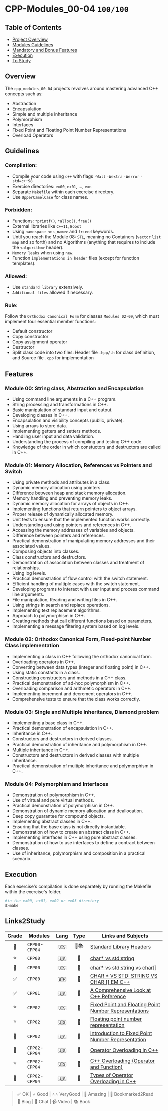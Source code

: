 # CPP-Modules_00-04 `100/100`

## Table of Contents
- [Project Overview](#overview)
- [Modules Guidelines](#guidelines)
- [Mandatory and Bonus Features](#features)
- [Execution](#execution)
- [To Study](#Links2Study)


## Overview
The `cpp_modules_00-04` projects revolves around mastering advanced C++ concepts such as:
- Abstraction
- Encapsulation
- Simple and multiple inheritance
- Polymorphism
- Interfaces
- Fixed Point and Floating Point Number Representations
- Overload Operators

## Guidelines

### Compilation:

- Compile your code using `c++` with flags `-Wall` `-Wextra` `-Werror` `-std=c++98`
- Exercise directories: `ex00`, `ex01`, ..., `exn`
- Separate `Makefile` within each exercise directory.
- Use `UpperCamelCase` for class names.

### Forbidden:

- Functions: `*printf()`, `*alloc()`, `free()`
- External libraries like `C++11`, `Boost`
- Using `namespace <ns_name>` and `friend` keywords.
- Until you reach the Module 08: `STL`, meaning no Containers (`vector` `list` `map` and so forth) and no Algorithms (anything that requires to include the `<algorithm>` header).
- `Memory leaks` when using `new`.
- Function `implementations in header` files (except for function templates).

### Allowed:

- Use `standard library` extensively.
- `Additional files` allowed if necessary.

### Rule:
Follow the `Orthodox Canonical Form` for classes `Modules 02-09`, which must implement four essential member functions:
- Default constructor
- Copy constructor
- Copy assignment operator
- Destructor
- Split class code into two files: Header file `.hpp/.h` for class definition, and Source file `.cpp` for implementation

## Features

### Module 00: String class, Abstraction and Encapsulation

- Using command line arguments in a C++ program.
- String processing and transformations in C++.
- Basic manipulation of standard input and output.
- Developing classes in C++.
- Encapsulation and visibility concepts (public, private).
- Using arrays to store data.
- Implementing getters and setters methods.
- Handling user input and data validation.
- Understanding the process of compiling and testing C++ code.
- Knowledge of the order in which constuctors and destructors are called in C++.
  
### Module 01: Memory Allocation, References vs Pointers and Switch  

- Using private methods and attributes in a class.
- Dynamic memory allocation using pointers.
- Difference between heap and stack memory allocation.
- Memory handling and preventing memory leaks.
- Dynamic memory allocation for arrays of objects in C++.
- Implementing functions that return pointers to object arrays.
- Proper release of dynamically allocated memory.
- Unit tests to ensure that the implemented function works correctly.
- Understanding and using pointers and references in C++.
- Accessing the memory addresses of variables and objects.
- Difference between pointers and references.
- Practical demonstration of manipulating memory addresses and their associated values.
- Composing objects into classes.
- Class constructors and destructors.
- Demonstration of association between classes and treatment of relationships.
- Using log levels.
- Practical demonstration of flow control with the switch statement.
- Efficient handling of multiple cases with the switch statement.
- Developing programs to interact with user input and process command line arguments.
- File manipulation, Reading and writing files in C++.
- Using strings in search and replace operations.
- Implementing text replacement algorithms.
- Approach to polymorphism in C++.
- Creating methods that call different functions based on parameters.
- Implementing a message filtering system based on log levels.
  
### Module 02: Orthodox Canonical Form, Fixed-point Number Class implementation

- Implementing a class in C++ following the orthodox canonical form.
- Overloading operators in C++.
- Converting between data types (integer and floating point) in C++.
- Using static constants in a class.
- Constructing constructors and methods in a C++ class.
- Practical demonstration of ad-hoc polymorphism in C++.
- Overloading comparison and arithmetic operators in C++.
- Implementing increment and decrement operators in C++.
- Comprehensive tests to ensure that the class works correctly.


### Module 03: Single and Multiple Inheritance, Diamond problem
- Implementing a base class in C++.
- Practical demonstration of encapsulation in C++.
- Inheritance in C++.
- Constructors and destructors in derived classes.
- Practical demonstration of inheritance and polymorphism in C++.
- Multiple inheritance in C++.
- Constructors and destructors in derived classes with multiple inheritance.
- Practical demonstration of multiple inheritance and polymorphism in C++.
  
### Module 04: Polymorphism and Interfaces

- Demonstration of polymorphism in C++.
- Use of virtual and pure virtual methods.
- Practical demonstration of polymorphism in C++.
- Demonstration of dynamic memory allocation and deallocation.
- Deep copy guarantee for compound objects.
- Implementing abstract classes in C++.
- Ensuring that the base class is not directly instantiable.
- Demonstration of how to create an abstract class in C++.
- Implementing interfaces in C++ using pure abstract classes.
- Demonstration of how to use interfaces to define a contract between classes.
- Use of inheritance, polymorphism and composition in a practical scenario.

## Execution
Each exercise's compilation is done separately by running the Makefile within the exercise's folder.  
```bash
#in the ex00, ex01, ex02 or ex03 directory
$>make
```

## Links2Study

| Grade |Modules|Lang | Type| Links and Subjects |
|:---------:|-------|:---:|:---:|--------------------|
|🤩|`CPP00`-`CPP04` | 🇺🇸 | 📄📚|[Standard Library Headers](https://en.cppreference.com/w/cpp/header)|  
|⭐|`CPP00`         | 🇺🇸 | 💭 | [char* vs std:string](https://stackoverflow.com/questions/15738095/what-is-the-exact-technical-difference-between-const-char-and-const-string)|  
|🤩|`CPP00`         | 🇺🇸 | 📄 |[char* vs std:string vs char[]](https://www.geeksforgeeks.org/char-vs-stdstring-vs-char-c/)|  
|✅|`CPP00`         | 🇧🇷 | 📄 |[CHAR * VS STD: STRING VS CHAR [] EM C++](https://acervolima.com/char-vs-std-string-vs-char-em-c/)|  
|✅|`CPP01`         | 🇺🇸 | 📄 |[A Comprehensive Look at C++ Reference](https://www.simplilearn.com/tutorials/cpp-tutorial/cpp-reference)|  
|⭐|`CPP02`         | 🇺🇸 | 📄 |[Fixed Point and Floating Point Number Representations](https://www.tutorialspoint.com/fixed-point-and-floating-point-number-representations)|  
|⭐|`CPP02`         | 🇺🇸 | 📄 |[Floating point number representation](https://www.cprogramming.com/tutorial/floating_point/understanding_floating_point_representation.html)|  
|🤩|`CPP02`         | 🇺🇸 | 📄 |[Introduction to Fixed Point Number Representation](https://inst.eecs.berkeley.edu/~cs61c/sp06/handout/fixedpt.html)|  
|🤩|`CPP02`-`CPP04` | 🇺🇸 | 📄 |[Operator Overloading in C++](https://www.geeksforgeeks.org/operator-overloading-cpp/)|  
|⭐|`CPP02`-`CPP04` | 🇺🇸 | 📄 |[C++ Overloading (Operator and Function)](https://www.tutorialspoint.com/cplusplus/cpp_overloading.htm)|  
|🤩|`CPP02`-`CPP04` | 🇺🇸 | 📄 |[Types of Operator Overloading in C++](https://www.geeksforgeeks.org/types-of-operator-overloading-in-cpp/?ref=lbp)|  


> ✅ OK | ⭐ Good | ⭐⭐ VeryGood | 🤩 Amazing | 🔖 Bookmarked2Read  
> 📄 Blog | 💭 Chat | 📹 Video | 📚 Book



